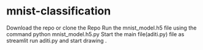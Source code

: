 # mnist-classification
Download the repo or clone the Repo
Run the mnist_model.h5 file using the command python mnist_model.h5.py
Start the main file(aditi.py) file as streamlit run aditi.py and start drawing .
